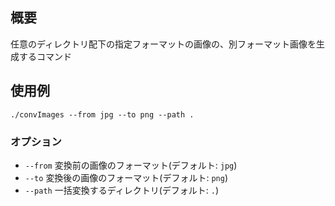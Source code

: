 ## 概要
任意のディレクトリ配下の指定フォーマットの画像の、別フォーマット画像を生成するコマンド

## 使用例

```shell
./convImages --from jpg --to png --path . 
```

### オプション
- ```--from``` 変換前の画像のフォーマット(デフォルト: ```jpg```)
- ```--to``` 変換後の画像のフォーマット(デフォルト: ```png```)
- ```--path``` 一括変換するディレクトリ(デフォルト: ```.```)
